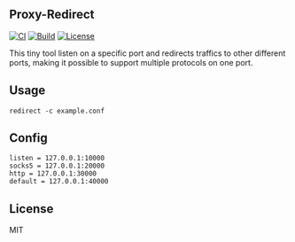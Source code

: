 ## Proxy-Redirect
[![CI][ci-badge]][ci-url]
[![Build][build-badge]][build-url]
[![License][mit-badge]][mit-url]

[ci-badge]: https://github.com/zephyrchien/proxy-redirect/workflows/ci/badge.svg
[ci-url]: https://github.com/zephyrchien/proxy-redirect/actions

[build-badge]: https://github.com/zephyrchien/proxy-redirect/workflows/build/badge.svg
[build-url]: https://github.com/zephyrchien/proxy-redirect/actions

[mit-badge]: https://img.shields.io/badge/license-MIT-blue.svg
[mit-url]: https://github.com/zephyrchien/proxy-redirect/blob/master/LICENSE

This tiny tool listen on a specific port and redirects traffics to other different ports, making it possible to support multiple protocols on one port.

## Usage
```shell
redirect -c example.conf
```

## Config
```
listen = 127.0.0.1:10000
socks5 = 127.0.0.1:20000
http = 127.0.0.1:30000
default = 127.0.0.1:40000
```

## License
MIT